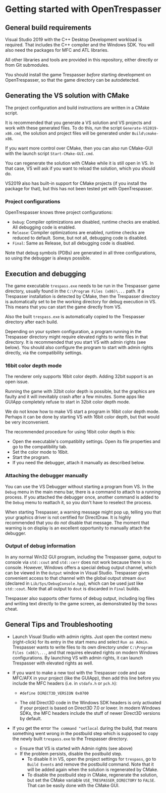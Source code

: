 # Getting started with OpenTrespasser

## General build requirements

Visual Studio 2019 with the C++ Desktop Development workload is required. That includes the C++ compiler and the Windows SDK. You will also need the packages for MFC and ATL libraries.

All other libraries and tools are provided in this repository, either directly or from Git submodules.

You should install the game Trespasser *before* starting development on OpenTrespasser, so that the game directory can be autodetected.

## Generating the VS solution with CMake

The project configuration and build instructions are written in a CMake script.

It is recommended that you generate a VS solution and VS projects and work with these generated files. To do this, run the script `Generate-VS2019-x86.cmd`, the solution and project files will be generated under `Build\cmake-x86`.

If you want more control over CMake, then you can also run CMake-GUI with the launch script `Start-CMake-GUI.cmd`.

You can regenerate the solution with CMake while it is still open in VS. In that case, VS will ask if you want to reload the solution, which you should do.

VS2019 also has built-in support for CMake projects (if you install the package for that), but this has not been tested yet with OpenTrespasser.

### Project configurations

OpenTrespasser knows three project configurations:
- `Debug`: Compiler optimizations are disabled, runtime checks are enabled. All debugging code is enabled.
- `Release`: Compiler optimizations are enabled, runtime checks are reduced to default. Some, but not all, debugging code is disabled.
- `Final`: Same as Release, but all debugging code is disabled.

Note that debug symbols (PDBs) are generated in all three configurations, so using the debugger is always possible.

## Execution and debugging

The game executable `trespass.exe` needs to be run in the Trespasser game directory, usually found in the `C:\Program Files (x86)\...` path.
If a Trespasser installation is detected by CMake, then the Trespasser directory is automatically set to be the working directory for debug execution in VS. This means that you can start the game directly from VS.

Also the built `trespass.exe` is automatically copied to the Trespasser directory after each build. 

Depending on your system configuration, a program running in the Trespasser directory might require elevated rights to write files in that directory. It is recommended that you start VS with admin rights (see below). You should also configure the program to start with admin rights directly, via the compatibility settings.

### 16bit color depth mode

The renderer only supports 16bit color depth. Adding 32bit support is an open issue.

Running the game with 32bit color depth is possible, but the graphics are faulty and it will inevitably crash after a few minutes. Some apps like GUIApp completely refuse to start in 32bit color depth mode.

We do not know how to make VS start a program in 16bit color depth mode. Perhaps it can be done by starting VS with 16bit color depth, but that would be very inconvenient.

The recommended procedure for using 16bit color depth is this:
- Open the executable's compatiblity settings. Open its file properties and go to the compatibility tab.
- Set the color mode to 16bit.
- Start the program.
- If you need the debugger, attach it manually as described below.

### Attaching the debugger manually

You can use the VS Debugger without starting a program from VS. In the `Debug` menu in the main menu bar, there is a command to attach to a running process. 
If you attached the debugger once, another command is added to the `Debug` menu to reattach it, so you don't have to reselect the process.

When starting Trespasser, a warning message might pop up, telling you that your graphics driver is not certified for DirectDraw. It is highly recommended that you do *not* disable that message. The moment that warning is on display is an excellent opportunity to manually attach the debugger.

### Output of debug information ###
In any normal Win32 GUI program, including the Trespasser game, output to console via `std::cout` and `std::cerr` does not work because there is no console.
However, Windows offers a special debug output channel, which can be viewed in the `Output` window in Visual Studio. Trespasser gives convenient access to that channel with the global output stream `dout` (declared in `Lib/Sys/DebugConsole.hpp`), which can be used just like `std::cout`.
Note that all output to `dout` is discarded in `Final` builds.

Trespasser also supports other forms of debug output, including log files and writing text directly to the game screen, as demonstrated by the `bones` cheat.

 ## General Tips and Troubleshooting

- Launch Visual Studio with admin rights. Just open the context menu (right-click) for its entry in the start menu and select `Run as Admin`.
Trespasser wants to write files to its own directory under `C:\Program Files (x86)\...`, and that requires elevated rights on modern Windows configurations.
By launching VS with admin rights, it can launch Trespasser with elevated rights as well.

- If you want to make a new tool with the Trespasser code and use MFC/AFX in your project (like the GUIApp), then add this line before you include the MFC headers
(i.e. in `stdafx.h` or `pch.h`):

    - `#define DIRECT3D_VERSION 0x0700`

    - The old Direct3D code in the Windows SDK headers is only activated if your project is based on Direct3D 7.0 or lower. In modern Windows SDKs, the MFC headers include the stuff of newer Direct3D versions by default.

- If you get the error `The command "setlocal` during the build, that means something went wrong in the postbuild step which is supposed to copy the newly built `trespass.exe` to the Trespasser directory.
    - Ensure that VS is started with Admin rights (see above)
    - If the problem persists, disable the postbuild step. 
        - To disable it in VS, open the project settings for `trespass`, go to `Build Events` and remove the postbuild command. Note that it will be added again when the solution is regenerated by CMake.
        - To disable the postbuild step in CMake, regenerate the solution, but set the CMake variable `USE_TRESPASSER_DIRECTORY` to `FALSE`. That can be easily done with the CMake GUI.